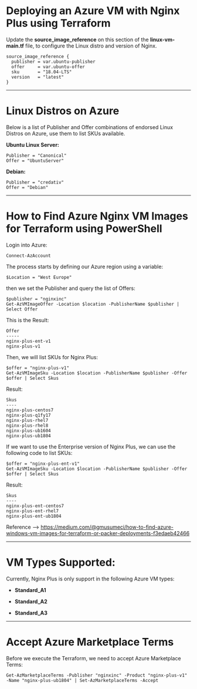 # Deploying an Azure VM with Nginx Plus using Terraform

Update the **source_image_reference** on this section of the **linux-vm-main.tf** file, to configure the Linux distro and version of Nginx.

```
source_image_reference {
  publisher = var.ubuntu-publisher
  offer     = var.ubuntu-offer
  sku       = "18.04-LTS" 
  version   = "latest"
}
```

---

# Linux Distros on Azure

Below is a list of Publisher and Offer combinations of endorsed Linux Distros on Azure, use them to list SKUs available.

**Ubuntu Linux Server:**

```
Publisher = "Canonical"
Offer = "UbuntuServer"
```

**Debian:**

```
Publisher = "credativ"
Offer = "Debian"
```

---

# How to Find Azure Nginx VM Images for Terraform using PowerShell

Login into Azure: 

```
Connect-AzAccount
```

The process starts by defining our Azure region using a variable:

```
$Location = "West Europe"
```

then we set the Publisher and query the list of Offers:

```
$publisher = "nginxinc"
Get-AzVMImageOffer -Location $location -PublisherName $publisher | Select Offer
```

This is the Result:

```
Offer
-----
nginx-plus-ent-v1
nginx-plus-v1
```

Then, we will list SKUs for Nginx Plus:

```
$offer = "nginx-plus-v1"
Get-AzVMImageSku -Location $location -PublisherName $publisher -Offer $offer | Select Skus
```

Result:

```
Skus
----
nginx-plus-centos7
nginx-plus-q1fy17
nginx-plus-rhel7
nginx-plus-rhel8
nginx-plus-ub1604
nginx-plus-ub1804
```

If we want to use the Enterprise version of Nginx Plus, we can use the following code to list SKUs:

```
$offer = "nginx-plus-ent-v1"
Get-AzVMImageSku -Location $location -PublisherName $publisher -Offer $offer | Select Skus
```

Result:

```
Skus
----
nginx-plus-ent-centos7
nginx-plus-ent-rhel7
nginx-plus-ent-ub1804
```

Reference --> https://medium.com/@gmusumeci/how-to-find-azure-windows-vm-images-for-terraform-or-packer-deployments-f3edaeb42466 

---

# VM Types Supported:

Currently, Nginx Plus is only support in the following Azure VM types: 

* **Standard_A1**

* **Standard_A2**

* **Standard_A3**

---

# Accept Azure Marketplace Terms

Before we execute the Terraform, we need to accept Azure Marketplace Terms:

```
Get-AzMarketplaceTerms -Publisher "nginxinc" -Product "nginx-plus-v1" -Name "nginx-plus-ub1804" | Set-AzMarketplaceTerms -Accept
```
